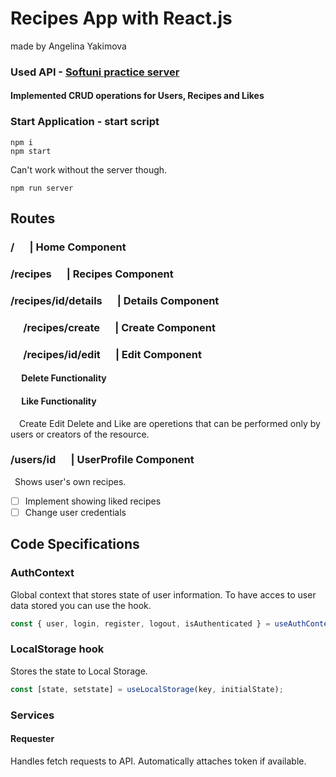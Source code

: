 # Recipes App with React.js
made by Angelina Yakimova

### Used API - [Softuni practice server](https://github.com/softuni-practice-server/softuni-practice-server)

#### Implemented CRUD operations for Users, Recipes and Likes

### Start Application - start script
```
npm i
npm start
```
Can't work without the server though.
```
npm run server
```

## Routes
### / &emsp; | Home Component
### /recipes &emsp; | Recipes Component
### /recipes/id/details &emsp; | Details Component
### &emsp; /recipes/create &emsp; | Create Component
### &emsp; /recipes/id/edit &emsp; | Edit Component
#### &emsp; Delete Functionality
#### &emsp; Like Functionality
&emsp;Create Edit Delete and Like are operetions that can be performed only by users or creators of the resource.

### /users/id &emsp; | UserProfile Component
&ensp;Shows user's own recipes.
- [ ] Implement showing liked recipes
- [ ] Change user credentials

## Code Specifications
### AuthContext 
Global context that stores state of user information.
To have acces to user data stored you can use the hook.
```javascript
const { user, login, register, logout, isAuthenticated } = useAuthContext();
```
### LocalStorage hook
Stores the state to Local Storage.
```javascript
const [state, setstate] = useLocalStorage(key, initialState);
```
### Services
#### Requester 
Handles fetch requests to API. Automatically attaches token if available.

